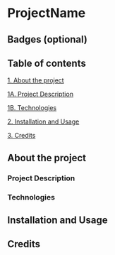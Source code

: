 # ProjectName

## Badges (optional)
<!-- Badges are useful to give quick status and stats
    For badges, you can check https://shields.io/
 -->

## Table of contents

[1. About the project](#about-the-project)

[1A. Project Description](#project-description)

[1B. Technologies](#technologies)

[2. Installation and Usage](#installation-and-usage)

[3. Credits](#credits)

<!-- SECTION: About project -->
## About the project
### Project Description
<!-- Brief description about what the project does -->

### Technologies
<!-- List of what technologies were used, brief description and link to docs -->


## Installation and Usage

<!-- Here you will include installation and setup instructions 
    The idea is to be detailed on how to get environment up and running
-->

<!-- After you can include examples or guides of project usage. -->

<!-- If needed, you can add credential information here -->

## Credits
<!-- Can be a list. People or resources that contributed knowledge
    In case of people, add link to a profile
 -->
